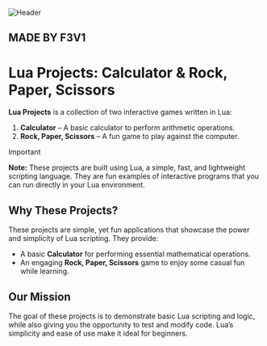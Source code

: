 ![Header](https://example.com/your-header-image.png)

## MADE BY F3V1 ##

# Lua Projects: Calculator & Rock, Paper, Scissors

**Lua Projects** is a collection of two interactive games written in Lua:  
1. **Calculator** – A basic calculator to perform arithmetic operations.
2. **Rock, Paper, Scissors** – A fun game to play against the computer.

> [!IMPORTANT]
> **Note:** These projects are built using Lua, a simple, fast, and lightweight scripting language. They are fun examples of interactive programs that you can run directly in your Lua environment.

## Why These Projects?
These projects are simple, yet fun applications that showcase the power and simplicity of Lua scripting. They provide:
- A basic **Calculator** for performing essential mathematical operations.
- An engaging **Rock, Paper, Scissors** game to enjoy some casual fun while learning.

## Our Mission
The goal of these projects is to demonstrate basic Lua scripting and logic, while also giving you the opportunity to test and modify code. Lua’s simplicity and ease of use make it ideal for beginners.
